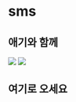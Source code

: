 # sms


## 애기와 함께

<img src="./IRI_0613 8+8.jpg"/>
<img src="./IRI_0007 11+11-1.jpg"/>


## 여기로 오세요

<!-- * 카카오맵 - 지도퍼가기 -->
<!-- 1. 지도 노드 -->
<div id="daumRoughmapContainer1626962352082" class="root_daum_roughmap root_daum_roughmap_landing"></div>

<!--
	2. 설치 스크립트
	* 지도 퍼가기 서비스를 2개 이상 넣을 경우, 설치 스크립트는 하나만 삽입합니다.
-->
<script charset="UTF-8" class="daum_roughmap_loader_script" src="https://ssl.daumcdn.net/dmaps/map_js_init/roughmapLoader.js"></script>

<!-- 3. 실행 스크립트 -->
<script charset="UTF-8">
	new daum.roughmap.Lander({
		"timestamp" : "1626962352082",
		"key" : "26qbg",
		"mapWidth" : "640",
		"mapHeight" : "360"
	}).render();
</script>
